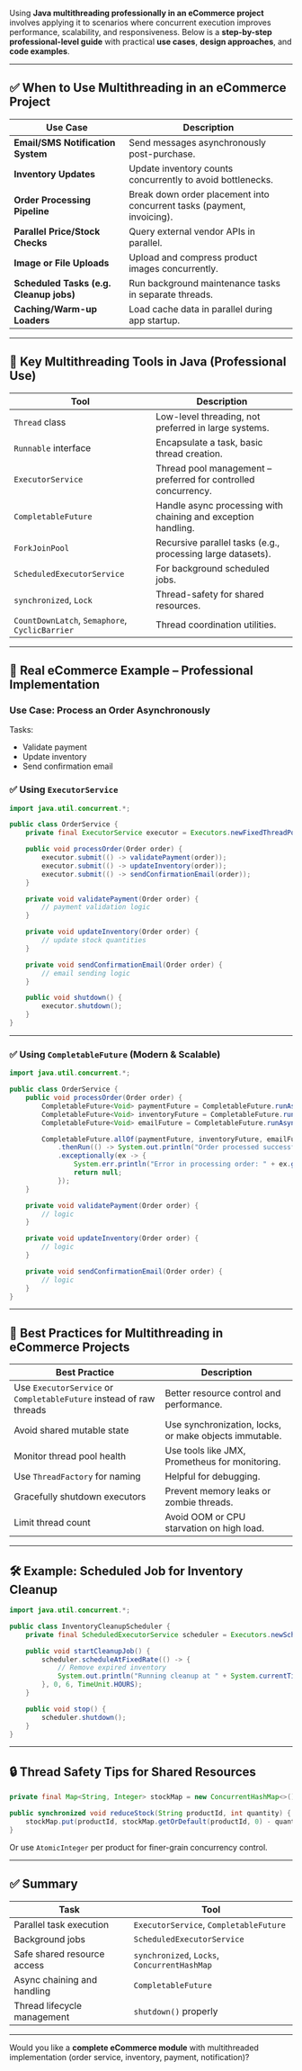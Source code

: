 Using **Java multithreading professionally in an eCommerce project** involves applying it to scenarios where concurrent execution improves performance, scalability, and responsiveness. Below is a **step-by-step professional-level guide** with practical **use cases**, **design approaches**, and **code examples**.

---

## ✅ When to Use Multithreading in an eCommerce Project

| Use Case                                | Description                                                            |
| --------------------------------------- | ---------------------------------------------------------------------- |
| **Email/SMS Notification System**       | Send messages asynchronously post-purchase.                            |
| **Inventory Updates**                   | Update inventory counts concurrently to avoid bottlenecks.             |
| **Order Processing Pipeline**           | Break down order placement into concurrent tasks (payment, invoicing). |
| **Parallel Price/Stock Checks**         | Query external vendor APIs in parallel.                                |
| **Image or File Uploads**               | Upload and compress product images concurrently.                       |
| **Scheduled Tasks (e.g. Cleanup jobs)** | Run background maintenance tasks in separate threads.                  |
| **Caching/Warm-up Loaders**             | Load cache data in parallel during app startup.                        |

---

## 🔧 Key Multithreading Tools in Java (Professional Use)

| Tool                                           | Description                                                    |
| ---------------------------------------------- | -------------------------------------------------------------- |
| `Thread` class                                 | Low-level threading, not preferred in large systems.           |
| `Runnable` interface                           | Encapsulate a task, basic thread creation.                     |
| `ExecutorService`                              | Thread pool management – preferred for controlled concurrency. |
| `CompletableFuture`                            | Handle async processing with chaining and exception handling.  |
| `ForkJoinPool`                                 | Recursive parallel tasks (e.g., processing large datasets).    |
| `ScheduledExecutorService`                     | For background scheduled jobs.                                 |
| `synchronized`, `Lock`                         | Thread-safety for shared resources.                            |
| `CountDownLatch`, `Semaphore`, `CyclicBarrier` | Thread coordination utilities.                                 |

---

## 🚀 Real eCommerce Example – Professional Implementation

### Use Case: Process an Order Asynchronously

Tasks:

* Validate payment
* Update inventory
* Send confirmation email

### ✅ Using `ExecutorService`

```java
import java.util.concurrent.*;

public class OrderService {
    private final ExecutorService executor = Executors.newFixedThreadPool(3);

    public void processOrder(Order order) {
        executor.submit(() -> validatePayment(order));
        executor.submit(() -> updateInventory(order));
        executor.submit(() -> sendConfirmationEmail(order));
    }

    private void validatePayment(Order order) {
        // payment validation logic
    }

    private void updateInventory(Order order) {
        // update stock quantities
    }

    private void sendConfirmationEmail(Order order) {
        // email sending logic
    }

    public void shutdown() {
        executor.shutdown();
    }
}
```

---

### ✅ Using `CompletableFuture` (Modern & Scalable)

```java
import java.util.concurrent.*;

public class OrderService {
    public void processOrder(Order order) {
        CompletableFuture<Void> paymentFuture = CompletableFuture.runAsync(() -> validatePayment(order));
        CompletableFuture<Void> inventoryFuture = CompletableFuture.runAsync(() -> updateInventory(order));
        CompletableFuture<Void> emailFuture = CompletableFuture.runAsync(() -> sendConfirmationEmail(order));

        CompletableFuture.allOf(paymentFuture, inventoryFuture, emailFuture)
            .thenRun(() -> System.out.println("Order processed successfully"))
            .exceptionally(ex -> {
                System.err.println("Error in processing order: " + ex.getMessage());
                return null;
            });
    }

    private void validatePayment(Order order) {
        // logic
    }

    private void updateInventory(Order order) {
        // logic
    }

    private void sendConfirmationEmail(Order order) {
        // logic
    }
}
```

---

## 🧠 Best Practices for Multithreading in eCommerce Projects

| Best Practice                                                       | Description                                            |
| ------------------------------------------------------------------- | ------------------------------------------------------ |
| Use `ExecutorService` or `CompletableFuture` instead of raw threads | Better resource control and performance.               |
| Avoid shared mutable state                                          | Use synchronization, locks, or make objects immutable. |
| Monitor thread pool health                                          | Use tools like JMX, Prometheus for monitoring.         |
| Use `ThreadFactory` for naming                                      | Helpful for debugging.                                 |
| Gracefully shutdown executors                                       | Prevent memory leaks or zombie threads.                |
| Limit thread count                                                  | Avoid OOM or CPU starvation on high load.              |

---

## 🛠️ Example: Scheduled Job for Inventory Cleanup

```java
import java.util.concurrent.*;

public class InventoryCleanupScheduler {
    private final ScheduledExecutorService scheduler = Executors.newScheduledThreadPool(1);

    public void startCleanupJob() {
        scheduler.scheduleAtFixedRate(() -> {
            // Remove expired inventory
            System.out.println("Running cleanup at " + System.currentTimeMillis());
        }, 0, 6, TimeUnit.HOURS);
    }

    public void stop() {
        scheduler.shutdown();
    }
}
```

---

## 🔒 Thread Safety Tips for Shared Resources

```java
private final Map<String, Integer> stockMap = new ConcurrentHashMap<>();

public synchronized void reduceStock(String productId, int quantity) {
    stockMap.put(productId, stockMap.getOrDefault(productId, 0) - quantity);
}
```

Or use `AtomicInteger` per product for finer-grain concurrency control.

---

## ✅ Summary

| Task                        | Tool                                         |
| --------------------------- | -------------------------------------------- |
| Parallel task execution     | `ExecutorService`, `CompletableFuture`       |
| Background jobs             | `ScheduledExecutorService`                   |
| Safe shared resource access | `synchronized`, `Locks`, `ConcurrentHashMap` |
| Async chaining and handling | `CompletableFuture`                          |
| Thread lifecycle management | `shutdown()` properly                        |

---

Would you like a **complete eCommerce module** with multithreaded implementation (order service, inventory, payment, notification)?
